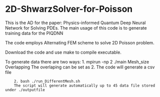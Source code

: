 # 2D-ShwarzSolver-for-Poisson
This is the AD for the paper: Physics-informed Quantum Deep Neural Network for Solving PDEs.
The main usage of this code is to generate training data for the PIQDNN

The code employs Alternating FEM scheme to solve 2D Poisson problem.

Download the code and use make to compile executable.

To generate data there are two ways:
        1. mpirun -np 2 ./main Mesh_size Overlapping
        The overlaping can be set as 2. The code will generate a csv file
        
        2. bash ./run_DifferentMesh.sh
        The script will generate automatically up to 45 data file stored under ./outputfile
